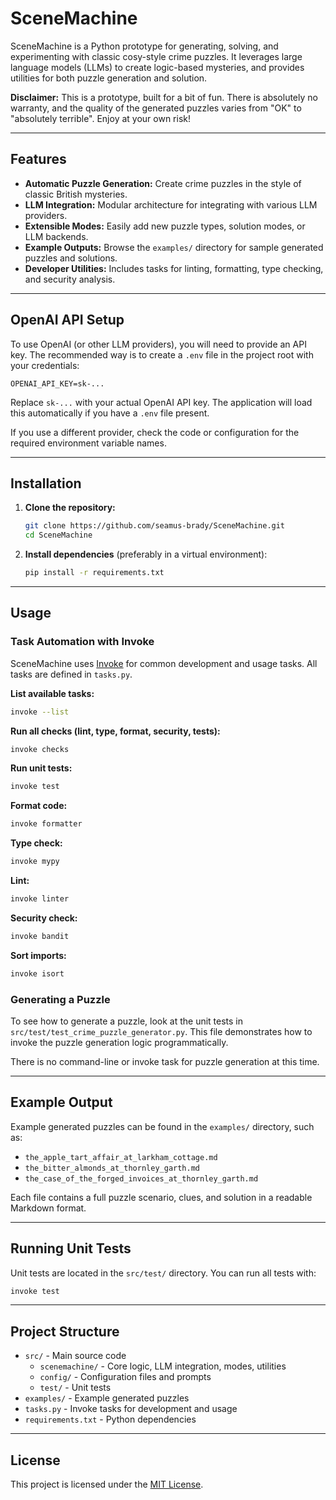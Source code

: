 

# SceneMachine


SceneMachine is a Python prototype for generating, solving, and experimenting with classic cosy-style crime puzzles. It leverages large language models (LLMs) to create logic-based mysteries, and provides utilities for both puzzle generation and solution.
 
**Disclaimer:** This is a prototype, built for a bit of fun. There is absolutely no warranty, and the quality of the generated puzzles varies from "OK" to "absolutely terrible". Enjoy at your own risk!

---

## Features

- **Automatic Puzzle Generation:** Create crime puzzles in the style of classic British mysteries.
- **LLM Integration:** Modular architecture for integrating with various LLM providers.
- **Extensible Modes:** Easily add new puzzle types, solution modes, or LLM backends.
- **Example Outputs:** Browse the `examples/` directory for sample generated puzzles and solutions.
- **Developer Utilities:** Includes tasks for linting, formatting, type checking, and security analysis.

---


## OpenAI API Setup

To use OpenAI (or other LLM providers), you will need to provide an API key. The recommended way is to create a `.env` file in the project root with your credentials:

```
OPENAI_API_KEY=sk-...
```

Replace `sk-...` with your actual OpenAI API key. The application will load this automatically if you have a `.env` file present.

If you use a different provider, check the code or configuration for the required environment variable names.

---

## Installation

1. **Clone the repository:**
	 ```sh
	 git clone https://github.com/seamus-brady/SceneMachine.git
	 cd SceneMachine
	 ```
2. **Install dependencies** (preferably in a virtual environment):
	 ```sh
	 pip install -r requirements.txt
	 ```

---

## Usage

### Task Automation with Invoke

SceneMachine uses [Invoke](https://www.pyinvoke.org/) for common development and usage tasks. All tasks are defined in `tasks.py`.

**List available tasks:**
```sh
invoke --list
```

**Run all checks (lint, type, format, security, tests):**
```sh
invoke checks
```

**Run unit tests:**
```sh
invoke test
```

**Format code:**
```sh
invoke formatter
```

**Type check:**
```sh
invoke mypy
```

**Lint:**
```sh
invoke linter
```

**Security check:**
```sh
invoke bandit
```

**Sort imports:**
```sh
invoke isort
```

### Generating a Puzzle


To see how to generate a puzzle, look at the unit tests in `src/test/test_crime_puzzle_generator.py`. This file demonstrates how to invoke the puzzle generation logic programmatically.

There is no command-line or invoke task for puzzle generation at this time.

---

## Example Output

Example generated puzzles can be found in the `examples/` directory, such as:

- `the_apple_tart_affair_at_larkham_cottage.md`
- `the_bitter_almonds_at_thornley_garth.md`
- `the_case_of_the_forged_invoices_at_thornley_garth.md`

Each file contains a full puzzle scenario, clues, and solution in a readable Markdown format.

---

## Running Unit Tests

Unit tests are located in the `src/test/` directory. You can run all tests with:

```sh
invoke test
```

---

## Project Structure

- `src/` - Main source code
	- `scenemachine/` - Core logic, LLM integration, modes, utilities
	- `config/` - Configuration files and prompts
	- `test/` - Unit tests
- `examples/` - Example generated puzzles
- `tasks.py` - Invoke tasks for development and usage
- `requirements.txt` - Python dependencies

---

## License

This project is licensed under the [MIT License](LICENSE).
